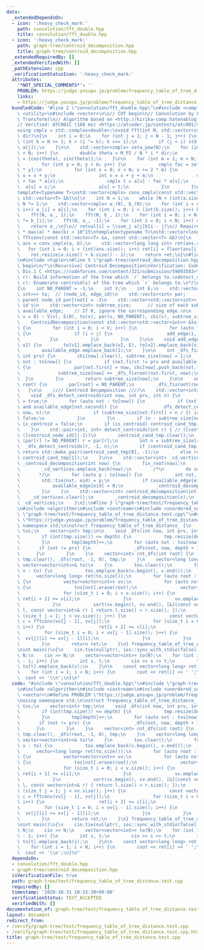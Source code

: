 ```yaml
---
data:
  _extendedDependsOn:
  - icon: ':heavy_check_mark:'
    path: convolution/fft_double.hpp
    title: convolution/fft_double.hpp
  - icon: ':heavy_check_mark:'
    path: graph-tree/centroid_decomposition.hpp
    title: graph-tree/centroid_decomposition.hpp
  _extendedRequiredBy: []
  _extendedVerifiedWith: []
  _pathExtension: cpp
  _verificationStatusIcon: ':heavy_check_mark:'
  attributes:
    '*NOT_SPECIAL_COMMENTS*': ''
    PROBLEM: https://judge.yosupo.jp/problem/frequency_table_of_tree_distance
    links:
    - https://judge.yosupo.jp/problem/frequency_table_of_tree_distance
  bundledCode: "#line 2 \"convolution/fft_double.hpp\"\n#include <complex>\n#include\
    \ <utility>\n#include <vector>\n\n// CUT begin\n// Convolution by FFT (Fast Fourier\
    \ Transform)\n// Algorithm based on <http://kirika-comp.hatenablog.com/entry/2018/03/12/210446>\n\
    // Verified: ATC001C (168 ms) <https://atcoder.jp/contests/atc001/submissions/9243440>\n\
    using cmplx = std::complex<double>;\nvoid fft(int N, std::vector<cmplx> &a, double\
    \ dir)\n{\n    int i = 0;\n    for (int j = 1; j < N - 1; j++) {\n        for\
    \ (int k = N >> 1; k > (i ^= k); k >>= 1);\n        if (j < i) std::swap(a[i],\
    \ a[j]);\n    }\n\n    std::vector<cmplx> zeta_pow(N);\n    for (int i = 0; i\
    \ < N; i++) {\n        double theta = M_PI / N * i * dir;\n        zeta_pow[i]\
    \ = {cos(theta), sin(theta)};\n    }\n\n    for (int m = 1; m < N; m *= 2) {\n\
    \        for (int y = 0; y < m; y++) {\n            cmplx fac = zeta_pow[N / m\
    \ * y];\n            for (int x = 0; x < N; x += 2 * m) {\n                int\
    \ u = x + y;\n                int v = x + y + m;\n                cmplx s = a[u]\
    \ + fac * a[v];\n                cmplx t = a[u] - fac * a[v];\n              \
    \  a[u] = s;\n                a[v] = t;\n            }\n        }\n    }\n}\n\
    template<typename T>\nstd::vector<cmplx> conv_cmplx(const std::vector<T> &a, const\
    \ std::vector<T> &b)\n{\n    int N = 1;\n    while (N < (int)a.size() + (int)b.size())\
    \ N *= 2;\n    std::vector<cmplx> a_(N), b_(N);\n    for (int i = 0; i < (int)a.size();\
    \ i++) a_[i] = a[i];\n    for (int i = 0; i < (int)b.size(); i++) b_[i] = b[i];\n\
    \    fft(N, a_, 1);\n    fft(N, b_, 1);\n    for (int i = 0; i < N; i++) a_[i]\
    \ *= b_[i];\n    fft(N, a_, -1);\n    for (int i = 0; i < N; i++) a_[i] /= N;\n\
    \    return a_;\n}\n// retval[i] = \\sum_j a[j]b[i - j]\n// Requirement: length\
    \ * max(a) * max(b) < 10^15\ntemplate<typename T>\nstd::vector<long long int>\
    \ fftconv(const std::vector<T> &a, const std::vector<T> &b)\n{\n    std::vector<cmplx>\
    \ ans = conv_cmplx(a, b);\n    std::vector<long long int> ret(ans.size());\n \
    \   for (int i = 0; i < (int)ans.size(); i++) ret[i] = floor(ans[i].real() + 0.5);\n\
    \    ret.resize(a.size() + b.size() - 1);\n    return ret;\n}\n#line 2 \"graph-tree/centroid_decomposition.hpp\"\
    \n#include <tuple>\n#line 5 \"graph-tree/centroid_decomposition.hpp\"\n\n// CUT\
    \ begin\n/*\n(Recursive) Centroid Decomposition\nVerification: Codeforces #190\
    \ Div.1 C <https://codeforces.com/contest/321/submission/59093583>\n\nfix_root(int\
    \ r): Build information of the tree which `r` belongs to.\ndetect_centroid(int\
    \ r): Enumerate centroid(s) of the tree which `r` belongs to.\n*/\nstruct CentroidDecomposition\n\
    {\n    int NO_PARENT = -1;\n    int V;\n    int E;\n    std::vector<std::vector<std::pair<int,\
    \ int>>> to;  // (node_id, edge_id)\n    std::vector<int> par;               //\
    \ parent node_id par[root] = -1\n    std::vector<std::vector<int>> chi;  // children\
    \ id's\n    std::vector<int> subtree_size;      // size of each subtree\n    std::vector<int>\
    \ available_edge;    // If 0, ignore the corresponding edge.\n\n    CentroidDecomposition(int\
    \ v = 0) : V(v), E(0), to(v), par(v, NO_PARENT), chi(v), subtree_size(v) {}\n\
    \    CentroidDecomposition(const std::vector<std::vector<int>> &to_) : CentroidDecomposition(to_.size())\
    \ {\n        for (int i = 0; i < V; i++) {\n            for (auto j : to_[i])\
    \ {\n                if (i < j) {\n                    add_edge(i, j);\n     \
    \           }\n            }\n        }\n    }\n\n    void add_edge(int v1, int\
    \ v2) {\n        to[v1].emplace_back(v2, E), to[v2].emplace_back(v1, E), E++;\n\
    \        available_edge.emplace_back(1);\n    }\n\n    int _dfs_fixroot(int now,\
    \ int prv) {\n        chi[now].clear(), subtree_size[now] = 1;\n        for (auto\
    \ nxt : to[now]) {\n            if (nxt.first != prv and available_edge[nxt.second])\
    \ {\n                par[nxt.first] = now, chi[now].push_back(nxt.first);\n  \
    \              subtree_size[now] += _dfs_fixroot(nxt.first, now);\n          \
    \  }\n        }\n        return subtree_size[now];\n    }\n\n    void fix_root(int\
    \ root) {\n        par[root] = NO_PARENT;\n        _dfs_fixroot(root, -1);\n \
    \   }\n\n    //// Centroid Decpmposition ////\n    std::vector<int> centroid_cand_tmp;\n\
    \    void _dfs_detect_centroids(int now, int prv, int n) {\n        bool is_centroid\
    \ = true;\n        for (auto nxt : to[now]) {\n            if (nxt.first != prv\
    \ and available_edge[nxt.second]) {\n                _dfs_detect_centroids(nxt.first,\
    \ now, n);\n                if (subtree_size[nxt.first] > n / 2) is_centroid =\
    \ false;\n            }\n        }\n        if (n - subtree_size[now] > n / 2)\
    \ is_centroid = false;\n        if (is_centroid) centroid_cand_tmp.push_back(now);\n\
    \    }\n    std::pair<int, int> detect_centroids(int r) { // ([centroid_node_id1],\
    \ ([centroid_node_id2]|-1))\n        centroid_cand_tmp.clear();\n        while\
    \ (par[r] != NO_PARENT) r = par[r];\n        int n = subtree_size[r];\n      \
    \  _dfs_detect_centroids(r, -1, n);\n        if (centroid_cand_tmp.size() == 1)\
    \ return std::make_pair(centroid_cand_tmp[0], -1);\n        else return std::make_pair(centroid_cand_tmp[0],\
    \ centroid_cand_tmp[1]);\n    }\n\n    std::vector<int> _cd_vertices;\n    void\
    \ _centroid_decomposition(int now) {\n        fix_root(now);\n        now = detect_centroids(now).first;\n\
    \        _cd_vertices.emplace_back(now);\n        /*\n        do something\n \
    \       */\n        for (auto p : to[now]) {\n            int nxt, eid;\n    \
    \        std::tie(nxt, eid) = p;\n            if (available_edge[eid] == 0) continue;\n\
    \            available_edge[eid] = 0;\n            _centroid_decomposition(nxt);\n\
    \        }\n    }\n    std::vector<int> centroid_decomposition(int x) {\n    \
    \    _cd_vertices.clear();\n        _centroid_decomposition(x);\n        return\
    \ _cd_vertices;\n    }\n};\n#line 3 \"graph-tree/test/frequency_table_of_tree_distance.test.cpp\"\
    \n#include <algorithm>\n#include <iostream>\n#include <unordered_set>\n#line 7\
    \ \"graph-tree/test/frequency_table_of_tree_distance.test.cpp\"\n#define PROBLEM\
    \ \"https://judge.yosupo.jp/problem/frequency_table_of_tree_distance\"\nusing\
    \ namespace std;\n\nstruct frequency_table_of_tree_distance_ {\n    vector<unordered_set<int>>\
    \ tos;\n    vector<int> tmp;\n\n    void _dfs(int now, int prv, int depth) {\n\
    \        if (int(tmp.size()) <= depth) {\n            tmp.resize(depth + 1, 0);\n\
    \        }\n        tmp[depth]++;\n        for (auto nxt : tos[now]) {\n     \
    \       if (nxt != prv) {\n                _dfs(nxt, now, depth + 1);\n      \
    \      }\n        }\n    }\n    vector<int> cnt_dfs(int root) {\n        return\
    \ tmp.clear(), _dfs(root, -1, 0), tmp;\n    }\n    vector<long long> operator()(const\
    \ vector<vector<int>>& to)\n    {\n        tos.clear();\n        for (const auto\
    \ v : to) {\n            tos.emplace_back(v.begin(), v.end());\n        }\n  \
    \      vector<long long> ret(to.size());\n        for (auto root : CentroidDecomposition(to).centroid_decomposition(0))\
    \ {\n            vector<vector<int>> vv;\n            for (auto nxt : tos[root])\
    \ {\n                tos[nxt].erase(root);\n                vector<int> v = cnt_dfs(nxt);\n\
    \                for (size_t i = 0; i < v.size(); i++) {\n                   \
    \ ret[i + 1] += v[i];\n                }\n                vv.emplace_back(v);\n\
    \            }\n            sort(vv.begin(), vv.end(), [&](const vector<int>&\
    \ l, const vector<int>& r) { return l.size() < r.size(); });\n            for\
    \ (size_t j = 1; j < vv.size(); j++) {\n                const vector<long long>\
    \ c = fftconv(vv[j - 1], vv[j]);\n                for (size_t i = 0; i < c.size();\
    \ i++) {\n                    ret[i + 2] += c[i];\n                }\n       \
    \         for (size_t i = 0; i < vv[j - 1].size(); i++) {\n                  \
    \  vv[j][i] += vv[j - 1][i];\n                }\n            }\n            tos[root].clear();\n\
    \        }\n        return ret;\n    }\n} frequency_table_of_tree_distance;\n\n\
    \nint main()\n{\n    cin.tie(nullptr), ios::sync_with_stdio(false);\n\n    int\
    \ N;\n    cin >> N;\n    vector<vector<int>> to(N);\n    for (int i = 0; i < N\
    \ - 1; i++) {\n        int s, t;\n        cin >> s >> t;\n        to[s].emplace_back(t),\
    \ to[t].emplace_back(s);\n    }\n\n    const vector<long long> ret = frequency_table_of_tree_distance(to);\n\
    \    for (int i = 1; i < N; i++) {\n        cout << ret[i] << ' ';\n    }\n  \
    \  cout << '\\n';\n}\n"
  code: "#include \"convolution/fft_double.hpp\"\n#include \"graph-tree/centroid_decomposition.hpp\"\
    \n#include <algorithm>\n#include <iostream>\n#include <unordered_set>\n#include\
    \ <vector>\n#define PROBLEM \"https://judge.yosupo.jp/problem/frequency_table_of_tree_distance\"\
    \nusing namespace std;\n\nstruct frequency_table_of_tree_distance_ {\n    vector<unordered_set<int>>\
    \ tos;\n    vector<int> tmp;\n\n    void _dfs(int now, int prv, int depth) {\n\
    \        if (int(tmp.size()) <= depth) {\n            tmp.resize(depth + 1, 0);\n\
    \        }\n        tmp[depth]++;\n        for (auto nxt : tos[now]) {\n     \
    \       if (nxt != prv) {\n                _dfs(nxt, now, depth + 1);\n      \
    \      }\n        }\n    }\n    vector<int> cnt_dfs(int root) {\n        return\
    \ tmp.clear(), _dfs(root, -1, 0), tmp;\n    }\n    vector<long long> operator()(const\
    \ vector<vector<int>>& to)\n    {\n        tos.clear();\n        for (const auto\
    \ v : to) {\n            tos.emplace_back(v.begin(), v.end());\n        }\n  \
    \      vector<long long> ret(to.size());\n        for (auto root : CentroidDecomposition(to).centroid_decomposition(0))\
    \ {\n            vector<vector<int>> vv;\n            for (auto nxt : tos[root])\
    \ {\n                tos[nxt].erase(root);\n                vector<int> v = cnt_dfs(nxt);\n\
    \                for (size_t i = 0; i < v.size(); i++) {\n                   \
    \ ret[i + 1] += v[i];\n                }\n                vv.emplace_back(v);\n\
    \            }\n            sort(vv.begin(), vv.end(), [&](const vector<int>&\
    \ l, const vector<int>& r) { return l.size() < r.size(); });\n            for\
    \ (size_t j = 1; j < vv.size(); j++) {\n                const vector<long long>\
    \ c = fftconv(vv[j - 1], vv[j]);\n                for (size_t i = 0; i < c.size();\
    \ i++) {\n                    ret[i + 2] += c[i];\n                }\n       \
    \         for (size_t i = 0; i < vv[j - 1].size(); i++) {\n                  \
    \  vv[j][i] += vv[j - 1][i];\n                }\n            }\n            tos[root].clear();\n\
    \        }\n        return ret;\n    }\n} frequency_table_of_tree_distance;\n\n\
    \nint main()\n{\n    cin.tie(nullptr), ios::sync_with_stdio(false);\n\n    int\
    \ N;\n    cin >> N;\n    vector<vector<int>> to(N);\n    for (int i = 0; i < N\
    \ - 1; i++) {\n        int s, t;\n        cin >> s >> t;\n        to[s].emplace_back(t),\
    \ to[t].emplace_back(s);\n    }\n\n    const vector<long long> ret = frequency_table_of_tree_distance(to);\n\
    \    for (int i = 1; i < N; i++) {\n        cout << ret[i] << ' ';\n    }\n  \
    \  cout << '\\n';\n}\n"
  dependsOn:
  - convolution/fft_double.hpp
  - graph-tree/centroid_decomposition.hpp
  isVerificationFile: true
  path: graph-tree/test/frequency_table_of_tree_distance.test.cpp
  requiredBy: []
  timestamp: '2020-10-31 10:15:30+09:00'
  verificationStatus: TEST_ACCEPTED
  verifiedWith: []
documentation_of: graph-tree/test/frequency_table_of_tree_distance.test.cpp
layout: document
redirect_from:
- /verify/graph-tree/test/frequency_table_of_tree_distance.test.cpp
- /verify/graph-tree/test/frequency_table_of_tree_distance.test.cpp.html
title: graph-tree/test/frequency_table_of_tree_distance.test.cpp
---
```

